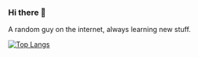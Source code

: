 ### Hi there 👋

A random guy on the internet, always learning new stuff.

[![Top Langs](https://github-readme-stats.vercel.app/api/top-langs/?username=AccessRetrieved&layout=compact)](https://github.com/AcessRetrieved)
